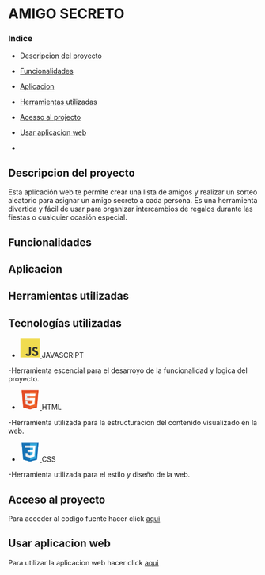 <h1> AMIGO SECRETO </h1>

### Indice

- [Descripcion del proyecto](#descripcion-del-proyecto)

- [Funcionalidades](#funcionalidades)

- [Aplicacion](#aplicacion)

- [Herramientas utilizadas](#herramientas-utilizadas)

- [Acesso al projecto](#acceso-al-proyecto)

- [Usar aplicacion web](#usar-aplicacion-web)

- [](#)


## Descripcion del proyecto

Esta aplicación web te permite crear una lista de amigos y realizar un sorteo aleatorio para asignar un amigo secreto a cada persona. Es una herramienta divertida y fácil de usar para organizar intercambios de regalos durante las fiestas o cualquier ocasión especial.


## Funcionalidades 


## Aplicacion

## Herramientas utilizadas


## Tecnologías utilizadas

*   <a href="https://developer.mozilla.org/es/docs/Web/JavaScript" target="_blank"> <img src="https://raw.githubusercontent.com/devicons/devicon/master/icons/javascript/javascript-original.svg" alt="javascript" width="40" height="40"/> </a>   JAVASCRIPT
  
  -Herramienta escencial para el desarroyo de la funcionalidad y logica del proyecto.

*   <a href="https://developer.mozilla.org/es/docs/Web/HTML" target="_blank"> <img src="https://raw.githubusercontent.com/devicons/devicon/master/icons/html5/html5-original.svg" alt="html5" width="40" height="40"/> </a>   HTML

  -Herramienta utilizada para la estructuracion del contenido visualizado en la web.

*   <a href="https://developer.mozilla.org/es/docs/Web/CSS" target="_blank"> <img src="https://raw.githubusercontent.com/devicons/devicon/master/icons/css3/css3-original.svg" alt="css3" width="40" height="40"/> </a>   CSS

  -Herramienta utilizada para el estilo y diseño de la web.

## Acceso al proyecto

Para acceder al codigo fuente hacer click [aqui](https://github.com/ivobadino/Proyecto-amigo-secreto)

## Usar aplicacion web

Para utilizar la aplicacion web hacer click [aqui](https://ivobadino.github.io/Proyecto-amigo-secreto/)

